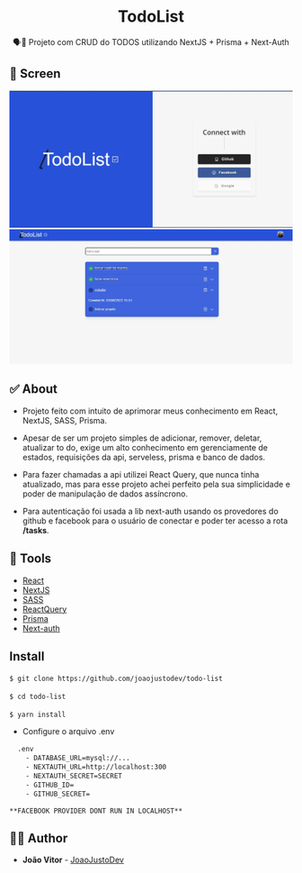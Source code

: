 <h1 align="center">
  <strong>TodoList</strong>
</h1>

<p align="center">
🗣👥 Projeto com CRUD do TODOS utilizando NextJS + Prisma + Next-Auth
</p>

## 🎨 Screen

<img alt="Tela de login" src="./.github/login.webp" />
<img alt="Tela principal do site todolist" src="./.github/image.webp" />

<h3 align="center">

</h3>

## ✅ About

- Projeto feito com intuito de aprimorar meus conhecimento em React, NextJS, SASS, Prisma.

- Apesar de ser um projeto simples de adicionar, remover, deletar, atualizar to do, exige um alto conhecimento em gerenciamente de estados, requisições da api, serveless, prisma e banco de dados.

- Para fazer chamadas a api utilizei React Query, que nunca tinha atualizado, mas para esse projeto achei perfeito pela sua simplicidade e poder de manipulação de dados assíncrono.

- Para autenticação foi usada a lib next-auth usando os provedores do github e facebook para o usuário de conectar e poder ter acesso a rota **/tasks**.

## 🧰 Tools

- [React](https://reactjs.org/)
- [NextJS](https://nextjs.org/)
- [SASS](https://sass-lang.com/)
- [ReactQuery](https://tanstack.com/query/v4/?from=reactQueryV3&original=https://react-query-v3.tanstack.com/)
- [Prisma](https://www.prisma.io/)
- [Next-auth](https://next-auth.js.org/)

## Install

```
$ git clone https://github.com/joaojustodev/todo-list

$ cd todo-list

$ yarn install

```

- Configure o arquivo .env

```
  .env
    - DATABASE_URL=mysql://...
    - NEXTAUTH_URL=http://localhost:300
    - NEXTAUTH_SECRET=SECRET
    - GITHUB_ID=
    - GITHUB_SECRET=
```

    **FACEBOOK PROVIDER DONT RUN IN LOCALHOST**

## 🙋‍♂️ Author

- **João Vitor** - [JoaoJustoDev](https://github.com/joaojustodev)
